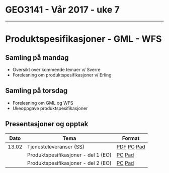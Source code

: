 # GEO3141 - Vår 2017 - uke 7
---
# Produktspesifikasjoner - GML - WFS

## Samling på mandag

- Oversikt over kommende temaer v/ Sverre
- Forelesning om produktspesifikasjoner v/ Erling

## Samling på torsdag

- Forelesning om GML og WFS
- Ukeoppgave produktspesifikasjoner

## Presentasjoner og opptak

Dato |Tema |Format
---|---|---
13.02 |Tjenesteleveranser (SS)|[PDF](docs/tjenesteleveranser-oversikt.pdf) [PC](https://screencast.uninett.no/relay/ansatt/sverreshig.no/2017/13.02/843867/GEO3141_-_Tjenesteleveranser_-_20170213_093338_39.html) [Pad](https://screencast.uninett.no/relay/ansatt/sverreshig.no/2017/13.02/843867/GEO3141_-_Tjenesteleveranser_-_20170213_093338_36.html)
| |Produktspesifikasjoner - del 1 (EO) |[PC](https://screencast.uninett.no/relay/ansatt/erlingohig.no/2017/13.02/1794333/GEO3141_20170213_ProdSpek_del1_-_20170213_100647_39.html) [Pad](https://screencast.uninett.no/relay/ansatt/erlingohig.no/2017/13.02/1794333/GEO3141_20170213_ProdSpek_del1_-_20170213_100647_36.html)
| |Produktspesifikasjoner - del 2 (EO) |[PC](https://screencast.uninett.no/relay/ansatt/erlingohig.no/2017/13.02/2442533/GEO3141_20170213_ProdSpek_del2_-_20170213_110412_39.html) [Pad](https://screencast.uninett.no/relay/ansatt/erlingohig.no/2017/13.02/2442533/GEO3141_20170213_ProdSpek_del2_-_20170213_110412_36.html)
